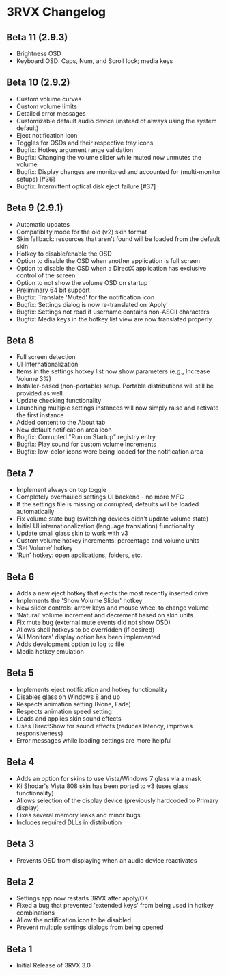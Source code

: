 3RVX Changelog
==============

Beta 11 (2.9.3)
---------------
* Brightness OSD
* Keyboard OSD: Caps, Num, and Scroll lock; media keys

Beta 10 (2.9.2)
---------------
* Custom volume curves
* Custom volume limits
* Detailed error messages
* Customizable default audio device (instead of always using the system default)
* Eject notification icon
* Toggles for OSDs and their respective tray icons
* Bugfix: Hotkey argument range validation
* Bugfix: Changing the volume slider while muted now unmutes the volume
* Bugfix: Display changes are monitored and accounted for (multi-monitor setups) [#36]
* Bugfix: Intermittent optical disk eject failure [#37]

Beta 9 (2.9.1)
------
* Automatic updates
* Compatiblity mode for the old (v2) skin format
* Skin fallback: resources that aren't found will be loaded from the default skin
* Hotkey to disable/enable the OSD 
* Option to disable the OSD when another application is full screen
* Option to disable the OSD when a DirectX application has exclusive control of the screen
* Option to not show the volume OSD on startup
* Preliminary 64 bit support
* Bugfix: Translate 'Muted' for the notification icon
* Bugfix: Settings dialog is now re-translated on 'Apply'
* Bugfix: Settings not read if username contains non-ASCII characters
* Bugfix: Media keys in the hotkey list view are now translated properly

Beta 8
------
* Full screen detection
* UI Internationalization
* Items in the settings hotkey list now show parameters (e.g., Increase Volume 3%)
* Installer-based (non-portable) setup. Portable distributions will still be provided as well.
* Update checking functionality
* Launching multiple settings instances will now simply raise and activate the first instance
* Added content to the About tab
* New default notification area icon
* Bugfix: Corrupted "Run on Startup" registry entry
* Bugfix: Play sound for custom volume increments
* Bugfix: low-color icons were being loaded for the notification area

Beta 7
------
* Implement always on top toggle
* Completely overhauled settings UI backend - no more MFC
* If the settings file is missing or corrupted, defaults will be loaded automatically
* Fix volume state bug (switching devices didn't update volume state)
* Initial UI internationalization (language translation) functionality
* Update small glass skin to work with v3
* Custom volume hotkey increments: percentage and volume units
* 'Set Volume' hotkey
* 'Run' hotkey: open applications, folders, etc.

Beta 6
------
* Adds a new eject hotkey that ejects the most recently inserted drive
* Implements the 'Show Volume Slider' hotkey
* New slider controls: arrow keys and mouse wheel to change volume
* 'Natural' volume increment and decrement based on skin units
* Fix mute bug (external mute events did not show OSD)
* Allows shell hotkeys to be overridden (if desired)
* 'All Monitors' display option has been implemented
* Adds development option to log to file
* Media hotkey emulation

Beta 5
------
* Implements eject notification and hotkey functionality
* Disables glass on Windows 8 and up
* Respects animation setting (None, Fade)
* Respects animation speed setting
* Loads and applies skin sound effects
* Uses DirectShow for sound effects (reduces latency, improves responsiveness)
* Error messages while loading settings are more helpful

Beta 4
------
* Adds an option for skins to use Vista/Windows 7 glass via a mask
* Ki Shodar's Vista 808 skin has been ported to v3 (uses glass functionality)
* Allows selection of the display device (previously hardcoded to Primary display)
* Fixes several memory leaks and minor bugs
* Includes required DLLs in distribution

Beta 3
------
* Prevents OSD from displaying when an audio device reactivates

Beta 2
------
* Settings app now restarts 3RVX after apply/OK
* Fixed a bug that prevented 'extended keys' from being used in hotkey combinations
* Allow the notification icon to be disabled
* Prevent multiple settings dialogs from being opened

Beta 1
------
* Initial Release of 3RVX 3.0
